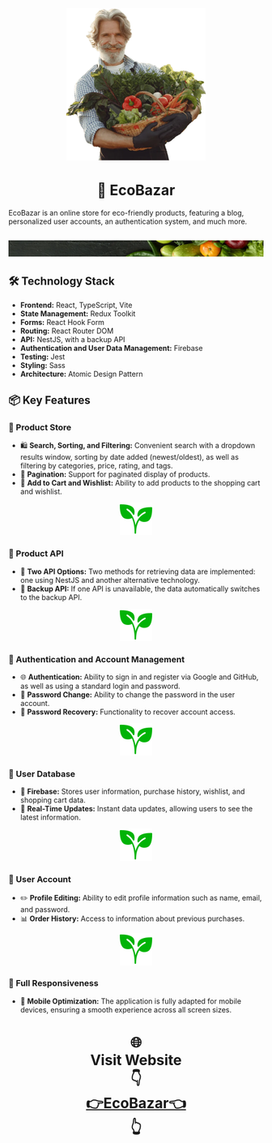 <div align="center">
  <img src="src/assets/persons/person1.webp" alt="" height="300"/>
</div>

<div align="center">
  <h1>🌱 EcoBazar</h1>
</div>
EcoBazar is an online store for eco-friendly products, featuring a blog, personalized user accounts, an authentication system, and much more.

## ![pic](src/assets/banner/breedcrumb.webp)

## 🛠️ Technology Stack

- **Frontend:** React, TypeScript, Vite
- **State Management:** Redux Toolkit
- **Forms:** React Hook Form
- **Routing:** React Router DOM
- **API:** NestJS, with a backup API
- **Authentication and User Data Management:** Firebase
- **Testing:** Jest
- **Styling:** Sass
- **Architecture:** Atomic Design Pattern

## 📦 Key Features

### 🛒 Product Store
- 🛍️ **Search, Sorting, and Filtering:** Convenient search with a dropdown results window, sorting by date added (newest/oldest), as well as filtering by categories, price, rating, and tags.
- 📄 **Pagination:** Support for paginated display of products.
- 🛒 **Add to Cart and Wishlist:** Ability to add products to the shopping cart and wishlist.
 
<div align="center">
  <img src="public/plant.svg" alt=""/>
</div>

### 🔗 Product API
- 🚀 **Two API Options:** Two methods for retrieving data are implemented: one using NestJS and another alternative technology.
- 🔄 **Backup API:** If one API is unavailable, the data automatically switches to the backup API.

<div align="center">
  <img src="public/plant.svg" alt=""/>
</div>

### 🔐 Authentication and Account Management
- 🌐 **Authentication:** Ability to sign in and register via Google and GitHub, as well as using a standard login and password.
- 🔄 **Password Change:** Ability to change the password in the user account.
- 🔧 **Password Recovery:** Functionality to recover account access.

<div align="center">
  <img src="public/plant.svg" alt=""/>
</div>

### 💾 User Database
- 📂 **Firebase:** Stores user information, purchase history, wishlist, and shopping cart data.
- 🔄 **Real-Time Updates:** Instant data updates, allowing users to see the latest information.

<div align="center">
  <img src="public/plant.svg" alt=""/>
</div>

### 👤 User Account
- ✏️ **Profile Editing:** Ability to edit profile information such as name, email, and password.
- 📊 **Order History:** Access to information about previous purchases.

<div align="center">
  <img src="public/plant.svg" alt=""/>
</div>

### 📱 Full Responsiveness
- 📲 **Mobile Optimization:** The application is fully adapted for mobile devices, ensuring a smooth experience across all screen sizes.

<h1 align="center">
  <div>🌐</div>
  <div>Visit Website</span>
  </br>
  <div>👇</div>
  <a href='https://ecobazar-24.web.app/' target="_blank" rel="noopener noreferrer">👉EcoBazar👈</a>
  <div>👆</div>
</h1>